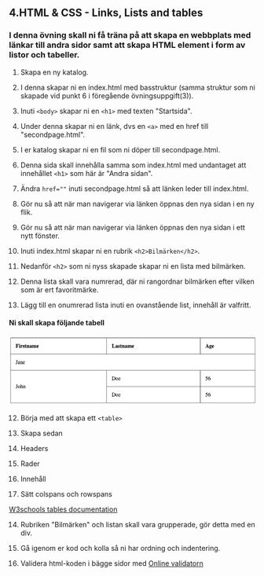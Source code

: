 ## 4.HTML & CSS - Links, Lists and tables

### I denna övning skall ni få träna på att skapa en webbplats med länkar till andra sidor samt att skapa HTML element i form av listor och tabeller.

1. Skapa en ny katalog.

1. I denna skapar ni en index.html med basstruktur (samma struktur som ni skapade vid punkt 6 i föregående övningsuppgift(3)).

1. Inuti ```<body>``` skapar ni en ```<h1>``` med texten "Startsida".

1. Under denna skapar ni en länk, dvs en ```<a>``` med en href till "secondpage.html".

1. I er katalog skapar ni en fil som ni döper till secondpage.html.

1. Denna sida skall innehålla samma som index.html med undantaget att innehållet ```<h1>``` som här är "Andra sidan".

1. Ändra ```href=""``` inuti secondpage.html så att länken leder till index.html.

1. Gör nu så att när man navigerar via länken öppnas den nya sidan i en ny flik.

1. Gör nu så att när man navigerar via länken öppnas den nya sidan i ett nytt fönster.

1. Inuti index.html skapar ni en rubrik ```<h2>Bilmärken</h2>```.

1. Nedanför ```<h2>``` som ni nyss skapade skapar ni en lista med bilmärken.

1. Denna lista skall vara numrerad, där ni rangordnar bilmärken efter vilken som är ert favoritmärke.

1. Lägg till en onumrerad lista inuti en ovanstående list, innehåll är valfritt.

#### Ni skall skapa följande tabell

![Table Reference](media/table.png "Table reference")

12. Börja med att skapa ett ```<table>```

13. Skapa sedan
  1. Headers
  1. Rader
  1. Innehåll
  1. Sätt colspans och rowspans

[W3schools tables documentation](https://www.w3schools.com/html/default.asp)

14. Rubriken "Bilmärken" och listan skall vara grupperade, gör detta med en div.

15. Gå igenom er kod och kolla så ni har ordning och indentering.

16. Validera html-koden i bägge sidor med [Online validatorn](https://validator.w3.org/)






